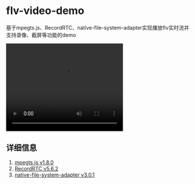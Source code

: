 # flv-video-demo

基于mpegts.js、RecordRTC、native-file-system-adapter实现播放flv实时流并支持录像、截屏等功能的demo


<video width="320" height="240" controls> 
  <source src="./videos/demo.mp4" type="video/mp4"> 
</video> 


## 详细信息

1. [mpegts.js v1.8.0](https://github.com/xqq/mpegts.js)
2. [RecordRTC v5.6.2](https://github.com/muaz-khan/RecordRTC)
3. [native-file-system-adapter v3.0.1](https://github.com/muaz-khan/RecordRTC/native-file-system-adapter)
